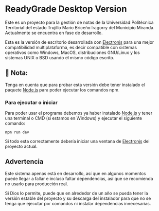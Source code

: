 # ReadyGrade Desktop Version
Este es un proyecto para la gestión de notas de la Universidad Politécnica Territorial del estado Trujillo Mario Briceño Iragorry del Municipio Miranda. Actualmente se encuentra en fase de desarrollo.

Esta es la versión de escritorio desarrollada con [Electronjs](https://www.electronjs.org/) para una mejor compatibilidad multiplataforma, es decir compatible con sistemas operativos como Windows, MacOS, distribuciones GNU/Linux y los sistemas UNIX o BSD usando el mismo código escrito.

## :pushpin: Nota:
Tenga en cuenta que para probar esta versión debe tener instalado el paquete [Node.js](https://nodejs.org/en) para poder ejecutar los comandos npm.

### Para ejecutar o iniciar
Para poder usar el programa debemos ya haber instalado [Node.js](https://nodejs.org/en) y tener una terminal o CMD (si estamos en Windows) y ejecutar el siguiente comando:

```shell
npm run dev
```

Si todo esta correctamente debería iniciar una ventana de [Electronjs](https://www.electronjs.org/) del proyecto actual.

## Advertencia
Este sistema apenas está en desarrollo, así que en algunos momentos puede llegar a fallar e incluso faltar dependencias, así que se recomienda no usarlo para producción real.

Si Dios lo permite, puede que en alrededor de un año se pueda tener la versión estable del proyecto y su descarga del instalador para que no se tenga que ejecutar por comandos ni instalar dependencias innecesarias.